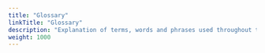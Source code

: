 ```yaml
---
title: "Glossary"
linkTitle: "Glossary"
description: "Explanation of terms, words and phrases used throughout the Cortex Evolution documentation."
weight: 1000
---
```

